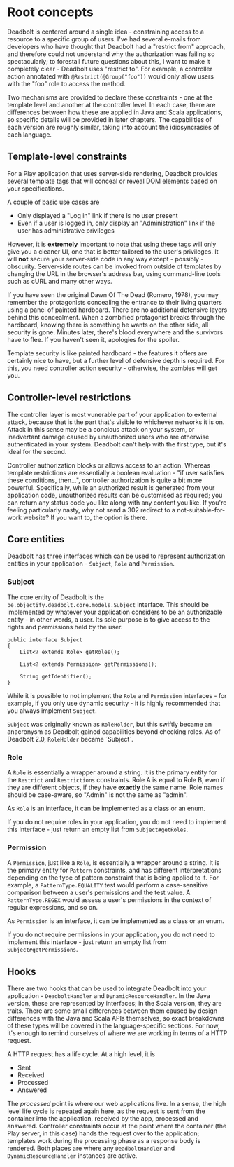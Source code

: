 # Root concepts

Deadbolt is centered around a single idea - constraining access to a resource to a specific group of users.  I've had several e-mails from developers who have thought that Deadbolt had a "restrict from" approach, and therefore could not understand why the authorization was failing so spectacularly; to forestall future questions about this, I want to make it completely clear - Deadbolt uses "restrict to".  For example, a controller action annotated with `@Restrict(@Group("foo"))` would only allow users with the "foo" role to access the method.


Two mechanisms are provided to declare these constraints - one at the template level and another at the controller level.  In each case, there are differences between how these are applied in Java and Scala applications, so specific details will be provided in later chapters.  The capabilities of each version are roughly similar, taking into account the idiosyncrasies of each language.


## Template-level constraints
For a Play application that uses server-side rendering, Deadbolt provides several template tags that will conceal or reveal DOM elements based on your specifications.


A couple of basic use cases are

* Only displayed a "Log in" link if there is no user present
* Even if a user is logged in, only display an "Administration" link if the user has administrative privileges


However, it is **extremely** important to note that using these tags will only give you a cleaner UI, one that is better tailored to the user's privileges.  It will **not** secure your server-side code in any way except - possibly - obscurity.  Server-side routes can be invoked from outside of templates by changing the URL in the browser's address bar, using command-line tools such as cURL and many other ways.


If you have seen the original Dawn Of The Dead (Romero, 1978), you may remember the protagonists concealing the entrance to their living quarters using a panel of painted hardboard.  There are no additional defensive layers behind this concealment.  When a zombified protagonist breaks through the hardboard, knowing there is something he wants on the other side, all security is gone.  Minutes later, there's blood everywhere and the survivors have to flee.  If you haven't seen it, apologies for the spoiler.


Template security is like painted hardboard - the features it offers are certainly nice to have, but a further level of defensive depth is required.  For this, you need controller action security - otherwise, the zombies will get you.


## Controller-level restrictions
The controller layer is most vunerable part of your application to external attack, because that is the part that's visible to whichever networks it is on.  Attack in this sense may be a concious attack on your system, or inadvertant damage caused by unauthorized users who are otherwise authenticated in your system.  Deadbolt can't help with the first type, but it's ideal for the second.


Controller authorization blocks or allows access to an action.  Whereas template restrictions are essentially a boolean evaluation - "if user satisfies these conditions, then...", controller authorization is quite a bit more powerful.  Specifically, while an authorized result is generated from your application code, unauthorized results can be customised as required; you can return any status code you like along with any content you like.  If you're feeling particularly nasty, why not send a 302 redirect to a not-suitable-for-work website?  If you want to, the option is there.


## Core entities
Deadbolt has three interfaces which can be used to represent authorization entities in your application - `Subject`, `Role` and `Permission`.


### Subject
The core entity of Deadbolt is the `be.objectify.deadbolt.core.models.Subject` interface.  This should be implemented by whatever your application considers to be an authorizable entity - in other words, a user.  Its sole purpose is to give access to the rights and permissions held by the user.


    public interface Subject
    {
        List<? extends Role> getRoles();

        List<? extends Permission> getPermissions();
        
        String getIdentifier();
    }


While it is possible to not implement the `Role` and `Permission` interfaces - for example, if you only use dynamic security - it is highly recommended that you always implement `Subject`.


`Subject` was originally known as `RoleHolder`, but this swiftly became an anacronysm as Deadbolt gained capabilities beyond checking roles.  As of Deadbolt 2.0, `RoleHolder` became ´Subject´.


### Role
A `Role` is essentially a wrapper around a string.  It is the primary entity for the `Restrict` and `Restrictions` constraints.  Role A is equal to Role B, even if they are different objects, if they have **exactly** the same name.  Role names should be case-aware, so "Admin" is not the same as "admin".


As `Role` is an interface, it can be implemented as a class or an enum.


If you do not require roles in your application, you do not need to implement this interface - just return an empty list from `Subject#getRoles`.

### Permission
A `Permission`, just like a `Role`, is essentially a wrapper around a string.  It is the primary entity for `Pattern` constraints, and has different interpretations depending on the type of pattern constraint that is being applied to it.  For example, a `PatternType.EQUALITY` test would perform a case-sensitive comparison between a user's permissions and the test value.  A `PatternType.REGEX` would assess a user's permissions in the context of regular expressions, and so on.


As `Permission` is an interface, it can be implemented as a class or an enum.


If you do not require permissions in your application, you do not need to implement this interface - just return an empty list from `Subject#getPermissions`.


## Hooks
There are two hooks that can be used to integrate Deadbolt into your application - `DeadboltHandler` and `DynamicResourceHandler`.  In the Java version, these are represented by interfaces; in the Scala version, they are traits.  There are some small differences between them caused by design differences with the Java and Scala APIs themselves, so exact breakdowns of these types will be covered in the language-specific sections.  For now, it's enough to remind ourselves of where we are working in terms of a HTTP request.


A HTTP request has a life cycle.  At a high level, it is

* Sent
* Received
* Processed
* Answered


The _processed_ point is where our web applications live.  In a sense, the high level life cycle is repeated again here, as the request is sent from the container into the application, received by the app, processed and answered.  Controller constraints occur at the point where the container (the Play server, in this case) hands the request over to the application;  templates work during the processing phase as a response body is rendered.  Both places are where any `DeadboltHandler` and `DynamicResourceHandler` instances are active.
